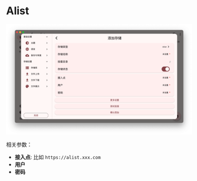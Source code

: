 # Alist

![](/images/drivers/alist.png)

相关参数：
- **接入点**: 比如 `https://alist.xxx.com`
- **用户**
- **密码**